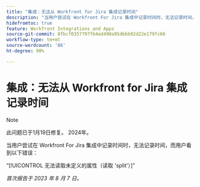 ```yaml
---
title: "集成：无法从 Workfront for Jira 集成记录时间"
description: "当用户尝试在 Workfront For Jira 集成中记录时间时，无法记录时间，而用户看到一条错误。"
hidefromtoc: true
feature: Workfront Integrations and Apps
source-git-commit: 8fbcf0357797fb4ed490a95dbbb92d22e179fc66
workflow-type: tm+mt
source-wordcount: '86'
ht-degree: 90%

---
```



# 集成：无法从 Workfront for Jira 集成记录时间

>[!NOTE]
>
>此问题已于1月19日修复。 2024年。

当用户尝试在 Workfront For Jira 集成中记录时间时，无法记录时间，而用户看到以下错误：

“[!UICONTROL 无法读取未定义的属性（读取 &#39;split&#39;）]”

_首次报告于 2023 年 8 月 7 日。_
